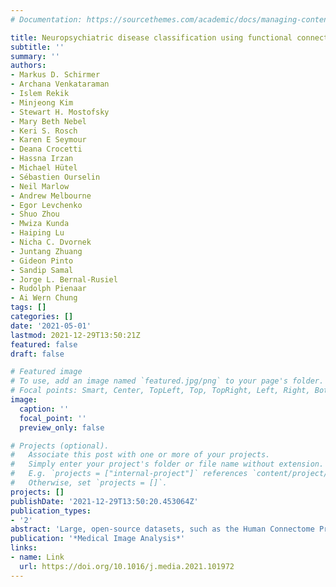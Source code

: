 ```yaml
---
# Documentation: https://sourcethemes.com/academic/docs/managing-content/

title: Neuropsychiatric disease classification using functional connectomics - results of the connectomics in neuroimaging transfer learning challenge
subtitle: ''
summary: ''
authors:
- Markus D. Schirmer
- Archana Venkataraman
- Islem Rekik
- Minjeong Kim
- Stewart H. Mostofsky
- Mary Beth Nebel
- Keri S. Rosch
- Karen E Seymour
- Deana Crocetti
- Hassna Irzan
- Michael Hütel
- Sébastien Ourselin
- Neil Marlow
- Andrew Melbourne
- Egor Levchenko
- Shuo Zhou
- Mwiza Kunda
- Haiping Lu
- Nicha C. Dvornek
- Juntang Zhuang
- Gideon Pinto
- Sandip Samal
- Jorge L. Bernal-Rusiel
- Rudolph Pienaar
- Ai Wern Chung
tags: []
categories: []
date: '2021-05-01'
lastmod: 2021-12-29T13:50:21Z
featured: false
draft: false

# Featured image
# To use, add an image named `featured.jpg/png` to your page's folder.
# Focal points: Smart, Center, TopLeft, Top, TopRight, Left, Right, BottomLeft, Bottom, BottomRight.
image:
  caption: ''
  focal_point: ''
  preview_only: false

# Projects (optional).
#   Associate this post with one or more of your projects.
#   Simply enter your project's folder or file name without extension.
#   E.g. `projects = ["internal-project"]` references `content/project/deep-learning/index.md`.
#   Otherwise, set `projects = []`.
projects: []
publishDate: '2021-12-29T13:50:20.453064Z'
publication_types:
- '2'
abstract: 'Large, open-source datasets, such as the Human Connectome Project and the Autism Brain Imaging Data Exchange, have spurred the development of new and increasingly powerful machine learning approaches for brain connectomics. However, one key question remains: are we capturing biologically relevant and generalizable information about the brain, or are we simply overfitting to the data? To answer this, we organized a scientific challenge, the Connectomics in NeuroImaging Transfer Learning Challenge (CNI-TLC), held in conjunction with MICCAI 2019. CNI-TLC included two classification tasks: (1) diagnosis of Attention-Deficit/Hyperactivity Disorder (ADHD) within a pre-adolescent cohort; and (2) transference of the ADHD model to a related cohort of Autism Spectrum Disorder (ASD) patients with an ADHD comorbidity. In total, 240 resting-state fMRI (rsfMRI) time series averaged according to three standard parcellation atlases, along with clinical diagnosis, were released for training and validation (120 neurotypical controls and 120 ADHD). We also provided Challenge participants with demographic information of age, sex, IQ, and handedness. The second set of 100 subjects (50 neurotypical controls, 25 ADHD, and 25 ASD with ADHD comorbidity) was used for testing. Classification methodologies were submitted in a standardized format as containerized Docker images through ChRIS, an open-source image analysis platform. Utilizing an inclusive approach, we ranked the methods based on 16 metrics: accuracy, area under the curve, F1-score, false discovery rate, false negative rate, false omission rate, false positive rate, geometric mean, informedness, markedness, Matthew’s correlation coefficient, negative predictive value, optimized precision, precision, sensitivity, and specificity. The final rank was calculated using the rank product for each participant across all measures. Furthermore, we assessed the calibration curves of each methodology. Five participants submitted their method for evaluation, with one outperforming all other methods in both ADHD and ASD classification. However, further improvements are still needed to reach the clinical translation of functional connectomics. We have kept the CNI-TLC open as a publicly available resource for developing and validating new classification methodologies in the field of connectomics.'
publication: '*Medical Image Analysis*'
links:
- name: Link
  url: https://doi.org/10.1016/j.media.2021.101972
---
```

